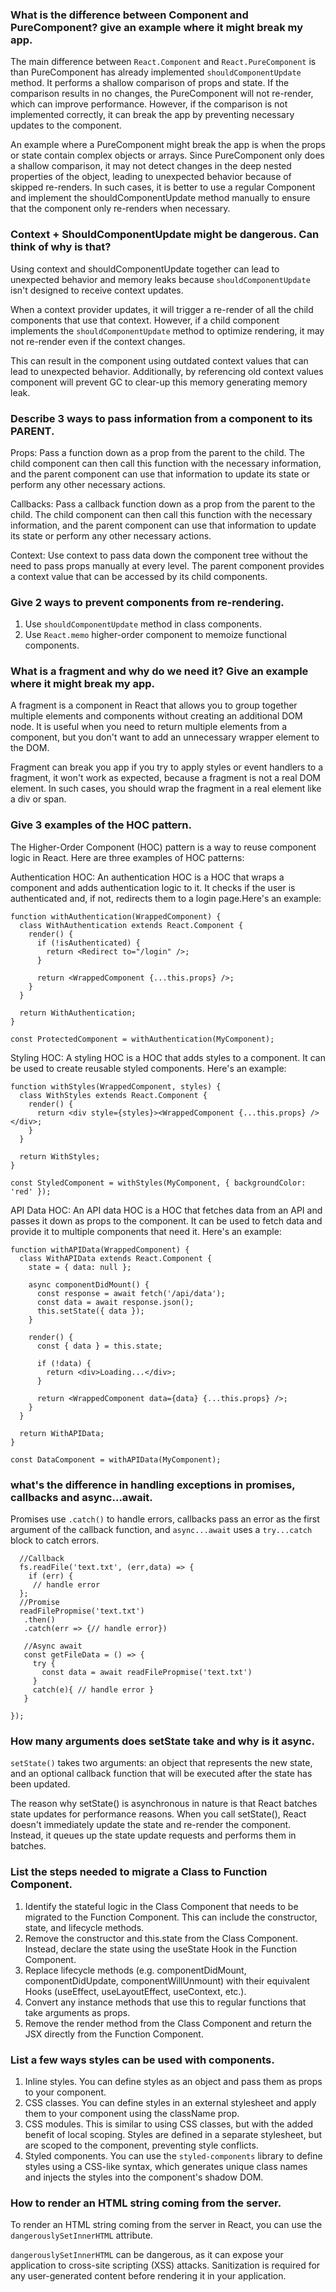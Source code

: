 ### What is the difference between Component and PureComponent? give an example where it might break my app.

The main difference between `React.Component` and `React.PureComponent` is than PureComponent has already implemented `shouldComponentUpdate` method. 
It performs a shallow comparison of props and state. If the comparison results in no changes, the PureComponent will not re-render, which can improve performance. However, if the comparison is not implemented correctly, it can break the app by preventing necessary updates to the component.

An example where a PureComponent might break the app is when the props or state contain complex objects or arrays. Since PureComponent only does a shallow comparison, it may not detect changes in the deep nested properties of the object, leading to unexpected behavior because of skipped re-renders. In such cases, it is better to use a regular Component and implement the shouldComponentUpdate method manually to ensure that the component only re-renders when necessary.

### Context + ShouldComponentUpdate might be dangerous. Can think of why is that?
Using context and shouldComponentUpdate together can lead to unexpected behavior and memory leaks because `shouldComponentUpdate` isn't designed to receive context updates.

When a context provider updates, it will trigger a re-render of all the child components that use that context. However, if a child component implements the `shouldComponentUpdate` method to optimize rendering, it may not re-render even if the context changes.

This can result in the component using outdated context values that can lead to unexpected behavior. Additionally, by referencing old context values component will prevent GC to clear-up this memory generating memory leak.


### Describe 3 ways to pass information from a component to its PARENT.
Props: Pass a function down as a prop from the parent to the child. The child component can then call this function with the necessary information, and the parent component can use that information to update its state or perform any other necessary actions.

Callbacks: Pass a callback function down as a prop from the parent to the child. The child component can then call this function with the necessary information, and the parent component can use that information to update its state or perform any other necessary actions.

Context: Use context to pass data down the component tree without the need to pass props manually at every level. The parent component provides a context value that can be accessed by its child components.




### Give 2 ways to prevent components from re-rendering.
1. Use `shouldComponentUpdate` method in class components.
2. Use `React.memo` higher-order component to memoize functional components.

### What is a fragment and why do we need it? Give an example where it might break my app.
A fragment is a component in React that allows you to group together multiple elements and components without creating an additional DOM node. It is useful when you need to return multiple elements from a component, but you don't want to add an unnecessary wrapper element to the DOM.

Fragment can break you app if you try to apply styles or event handlers to a fragment, it won't work as expected, because a fragment is not a real DOM element. In such cases, you should wrap the fragment in a real element like a div or span.

### Give 3 examples of the HOC pattern.

 The Higher-Order Component (HOC) pattern is a way to reuse component logic in React. Here are three examples of HOC patterns:

Authentication HOC: An authentication HOC is a HOC that wraps a component and adds authentication logic to it. It checks if the user is authenticated and, if not, redirects them to a login page.Here's an example:
```code
function withAuthentication(WrappedComponent) {
  class WithAuthentication extends React.Component {
    render() {
      if (!isAuthenticated) {
        return <Redirect to="/login" />;
      }

      return <WrappedComponent {...this.props} />;
    }
  }

  return WithAuthentication;
}

const ProtectedComponent = withAuthentication(MyComponent);
```


Styling HOC: A styling HOC is a HOC that adds styles to a component. It can be used to create reusable styled components. Here's an example:

```code
function withStyles(WrappedComponent, styles) {
  class WithStyles extends React.Component {
    render() {
      return <div style={styles}><WrappedComponent {...this.props} /></div>;
    }
  }

  return WithStyles;
}

const StyledComponent = withStyles(MyComponent, { backgroundColor: 'red' });

```

API Data HOC: An API data HOC is a HOC that fetches data from an API and passes it down as props to the component. It can be used to fetch data and provide it to multiple components that need it. Here's an example:
```code 
function withAPIData(WrappedComponent) {
  class WithAPIData extends React.Component {
    state = { data: null };

    async componentDidMount() {
      const response = await fetch('/api/data');
      const data = await response.json();
      this.setState({ data });
    }

    render() {
      const { data } = this.state;

      if (!data) {
        return <div>Loading...</div>;
      }

      return <WrappedComponent data={data} {...this.props} />;
    }
  }

  return WithAPIData;
}

const DataComponent = withAPIData(MyComponent);
```
### what's the difference in handling exceptions in promises, callbacks and async...await.

Promises use `.catch()` to handle errors, callbacks pass an error as the first argument of the callback function, and `async...await` uses a `try...catch` block to catch errors.
```code 
  //Callback 
  fs.readFile('text.txt', (err,data) => {
    if (err) {
     // handle error
  };
  //Promise
  readFilePropmise('text.txt')
   .then()
   .catch(err => {// handle error})
   
   //Async await
   const getFileData = () => {
     try {
       const data = await readFilePropmise('text.txt')
     }
     catch(e){ // handle error }
   }
  
});
```
### How many arguments does setState take and why is it async.
   `setState()` takes two arguments: an object that represents the new state, and an optional callback function that will be executed after the state has been updated.

The reason why setState() is asynchronous in nature is that React batches state updates for performance reasons. When you call setState(), React doesn't immediately update the state and re-render the component. Instead, it queues up the state update requests and performs them in batches.

### List the steps needed to migrate a Class to Function Component.
   1. Identify the stateful logic in the Class Component that needs to be migrated to the Function Component. This can include the constructor, state, and lifecycle methods.
   2. Remove the constructor and this.state from the Class Component. Instead, declare the state using the useState Hook in the Function Component.
   3. Replace lifecycle methods (e.g. componentDidMount, componentDidUpdate, componentWillUnmount) with their equivalent Hooks (useEffect, useLayoutEffect, useContext, etc.).
   4. Convert any instance methods that use this to regular functions that take arguments as props.
   5. Remove the render method from the Class Component and return the JSX directly from the Function Component.

### List a few ways styles can be used with components.

1. Inline styles. You can define styles as an object and pass them as props to your component.
2. CSS classes. You can define styles in an external stylesheet and apply them to your component using the className prop.
3. CSS modules. This is similar to using CSS classes, but with the added benefit of local scoping. Styles are defined in a separate stylesheet, but are scoped to the component, preventing style conflicts.
4. Styled components. You can use the `styled-components` library to define styles using a CSS-like syntax, which generates unique class names and injects the styles into the component's shadow DOM.


### How to render an HTML string coming from the server.

To render an HTML string coming from the server in React, you can use the `dangerouslySetInnerHTML` attribute.

 `dangerouslySetInnerHTML` can be dangerous, as it can expose your application to cross-site scripting (XSS) attacks.  Sanitization is required for any user-generated content before rendering it in your application.
